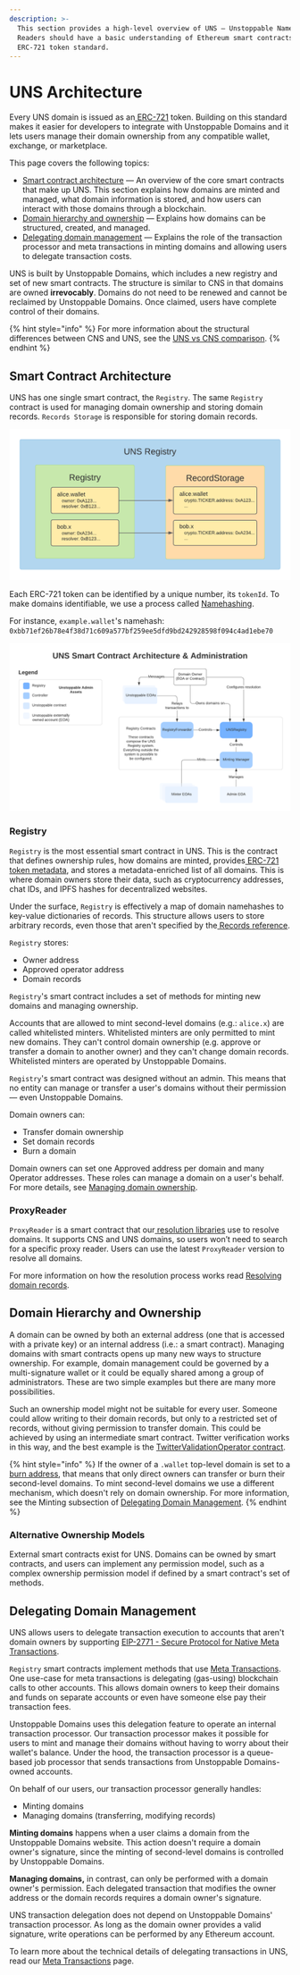 ```yaml
---
description: >-
  This section provides a high-level overview of UNS — Unstoppable Name Service.
  Readers should have a basic understanding of Ethereum smart contracts and the
  ERC-721 token standard.
---
```


# UNS Architecture

Every UNS domain is issued as an[ ERC-721](https://eips.ethereum.org/EIPS/eip-721) token. Building on this standard makes it easier for developers to integrate with Unstoppable Domains and it lets users manage their domain ownership from any compatible wallet, exchange, or marketplace.

This page covers the following topics:

* ​[Smart contract architecture](uns-architecture-overview.md#smart-contract-architecture) — An overview of the core smart contracts that make up UNS. This section explains how domains are minted and managed, what domain information is stored, and how users can interact with those domains through a blockchain.
* ​[Domain hierarchy and ownership](uns-architecture-overview.md#domain-hierarchy-and-ownership) — Explains how domains can be structured, created, and managed.
* ​[Delegating domain management](uns-architecture-overview.md#delegating-domain-management) — Explains the role of the transaction processor and meta transactions in minting domains and allowing users to delegate transaction costs.

UNS is built by Unstoppable Domains, which includes a new registry and set of new smart contracts. The structure is similar to CNS in that domains are owned **irrevocably**. Domains do not need to be renewed and cannot be reclaimed by Unstoppable Domains. Once claimed, users have complete control of their domains.

{% hint style="info" %}
For more information about the structural differences between CNS and UNS, see the [UNS vs CNS comparison](uns-vs-cns-comparison.md).
{% endhint %}

## Smart Contract Architecture

UNS has one single smart contract, the `Registry`. The same `Registry` contract is used for managing domain ownership and storing domain records. `Records Storage` is responsible for storing domain records.

![Registry and RecordStorage interaction](../.gitbook/assets/uns-architecture.png)

Each ERC-721 token can be identified by a unique number, its `tokenId`. To make domains identifiable, we use a process called [Namehashing](namehashing.md).

 For instance, `example.wallet`'s namehash: `0xbb71ef26b78e4f38d71c609a577bf259ee5dfd9bd242928598f094c4ad1ebe70`

![Big picture overview of UNS Smart Contract Architecture](../.gitbook/assets/uns-smart-contract-architecture.png)

### Registry

`Registry` is the most essential smart contract in UNS. This is the contract that defines ownership rules, how domains are minted, provides[ ERC-721 token metadata](https://docs.openzeppelin.com/contracts/2.x/api/token/erc721#IERC721Metadata), and stores a metadata-enriched list of all domains. This is where domain owners store their data, such as cryptocurrency addresses, chat IDs, and IPFS hashes for decentralized websites.

Under the surface, `Registry` is effectively a map of domain namehashes to key-value dictionaries of records. This structure allows users to store arbitrary records, even those that aren't specified by the[ Records reference](https://docs.unstoppabledomains.com/domain-registry-essentials/records-reference).

`Registry` stores:

* Owner address
* Approved operator address
* Domain records

`Registry`'s smart contract includes a set of methods for minting new domains and managing ownership.

Accounts that are allowed to mint second-level domains \(e.g.: `alice.x`\) are called whitelisted minters. Whitelisted minters are only permitted to mint new domains. They can't control domain ownership \(e.g. approve or transfer a domain to another owner\) and they can't change domain records. Whitelisted minters are operated by Unstoppable Domains.

`Registry`'s smart contract was designed without an admin. This means that no entity can manage or transfer a user's domains without their permission — even Unstoppable Domains.

Domain owners can:

* Transfer domain ownership
* Set domain records
* Burn a domain

Domain owners can set one Approved address per domain and many Operator addresses. These roles can manage a domain on a user's behalf. For more details, see [Managing domain ownership](../allow-my-users-to-manage-existing-domains/managing-domain-ownership.md).

### ProxyReader

`ProxyReader` is a smart contract that our[ resolution libraries](https://github.com/unstoppabledomains?q=resolution) use to resolve domains. It supports CNS and UNS domains, so users won’t need to search for a specific proxy reader. Users can use the latest `ProxyReader` version to resolve all domains.

For more information on how the resolution process works read [Resolving domain records](resolving-domain-records.md).

## Domain Hierarchy and Ownership

A domain can be owned by both an external address \(one that is accessed with a private key\) or an internal address \(i.e.: a smart contract\). Managing domains with smart contracts opens up many new ways to structure ownership. For example, domain management could be governed by a multi-signature wallet or it could be equally shared among a group of administrators. These are two simple examples but there are many more possibilities.

Such an ownership model might not be suitable for every user. Someone could allow writing to their domain records, but only to a restricted set of records, without giving permission to transfer domain. This could be achieved by using an intermediate smart contract. Twitter verification works in this way, and the best example is the [TwitterValidationOperator contract](https://github.com/unstoppabledomains/uns/blob/main/contracts/operators/TwitterValidationOperator.sol).

{% hint style="info" %}
If the owner of a `.wallet` top-level domain is set to a[ burn address](https://etherscan.io/address/0x000000000000000000000000000000000000dEaD), that means that only direct owners can transfer or burn their second-level domains. To mint second-level domains we use a different mechanism, which doesn't rely on domain ownership. For more information, see the Minting  subsection of [Delegating Domain Management](uns-architecture-overview.md#delegating-domain-management).
{% endhint %}

### Alternative Ownership Models

External smart contracts exist for UNS. Domains can be owned by smart contracts, and users can implement any permission model, such as a complex ownership permission model if defined by a smart contract's set of methods.

## Delegating Domain Management

UNS allows users to delegate transaction execution to accounts that aren't domain owners by supporting [EIP-2771 - Secure Protocol for Native Meta Transactions](https://eips.ethereum.org/EIPS/eip-2771).

`Registry` smart contracts implement methods that use [Meta Transactions](../allow-my-users-to-manage-existing-domains/meta-transactions.md). One use-case for meta transactions is delegating \(gas-using\) blockchain calls to other accounts. This allows domain owners to keep their domains and funds on separate accounts or even have someone else pay their transaction fees.

Unstoppable Domains uses this delegation feature to operate an internal transaction processor. Our transaction processor makes it possible for users to mint and manage their domains without having to worry about their wallet's balance. Under the hood, the transaction processor is a queue-based job processor that sends transactions from Unstoppable Domains-owned accounts.

On behalf of our users, our transaction processor generally handles:

* Minting domains
* Managing domains \(transferring, modifying records\)

**Minting domains** happens when a user claims a domain from the Unstoppable Domains website. This action doesn't require a domain owner's signature, since the minting of second-level domains is controlled by Unstoppable Domains.

**Managing domains,** in contrast, can only be performed with a domain owner's permission. Each delegated transaction that modifies the owner address or the domain records requires a domain owner's signature.

UNS transaction delegation does not depend on Unstoppable Domains' transaction processor. As long as the domain owner provides a valid signature, write operations can be performed by any Ethereum account.

To learn more about the technical details of delegating transactions in UNS, read our [Meta Transactions](../allow-my-users-to-manage-existing-domains/meta-transactions.md) page.

